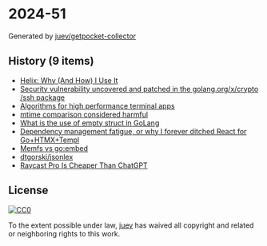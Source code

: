 # 2024-51

Generated by [juev/getpocket-collector](https://github.com/juev/getpocket-collector)

## History (9 items)

- [Helix: Why (And How) I Use It](https://jonathan-frere.com/posts/helix/)
- [Security vulnerability uncovered and patched in the golang.org/x/crypto /ssh package](https://platform.sh/blog/uncovered-and-patched-golang-vunerability/)
- [Algorithms for high performance terminal apps](https://textual.textualize.io/blog/2024/12/12/algorithms-for-high-performance-terminal-apps/)
- [mtime comparison considered harmful](https://apenwarr.ca/log/20181113)
- [What is the use of empty struct in GoLang](https://www.pixelstech.net/article/1677371161-What-is-the-use-of-empty-struct-in-GoLang)
- [Dependency management fatigue, or why I forever ditched React for Go+HTMX+Templ](https://blog.erodriguez.de/dependency-management-fatigue-or-why-i-forever-ditched-react-for-go-htmx-templ/)
- [Memfs vs go:embed](https://kilabit.info/journal/2024/memfs_vs_goembed/)
- [dtgorski/jsonlex](https://github.com/dtgorski/jsonlex)
- [Raycast Pro Is Cheaper Than ChatGPT](https://medium.com/productivity-matters/raycast-pro-is-cheaper-than-chatgpt-b57e4a3e30af)

## License

[![CC0](https://mirrors.creativecommons.org/presskit/buttons/88x31/svg/cc-zero.svg)](https://creativecommons.org/publicdomain/zero/1.0/)

To the extent possible under law, [juev](https://github.com/juev) has waived all copyright and related or neighboring rights to this work.
